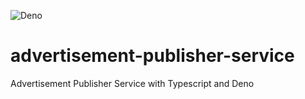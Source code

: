 ![Deno](https://github.com/ieazie/advertisement-publisher-service/workflows/Deno/badge.svg?branch=master)

# advertisement-publisher-service
Advertisement Publisher Service with Typescript and Deno

